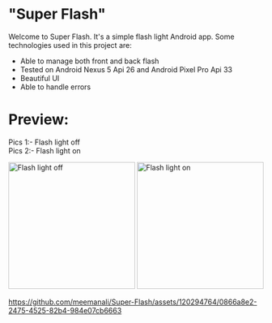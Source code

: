 # "Super Flash"

Welcome to Super Flash. It's a simple flash light Android app. Some technologies used in this project are:

* Able to manage both front and back flash
* Tested on Android Nexus 5 Api 26 and Android Pixel Pro Api 33
* Beautiful UI
* Able to handle errors

# Preview:

Pics 1:- Flash light off <br>
Pics 2:- Flash light on <br>

<div>
    <img src="https://github.com/meemanali/Super-Flash/blob/master/Super%20Flash%201.png" alt="Flash light off" width="250" title="Flash light off">
  <img src="https://github.com/meemanali/Super-Flash/blob/master/Super%20Flash%202.png" alt="Flash light on" width="250" title="Flash light on">
</div>

https://github.com/meemanali/Super-Flash/assets/120294764/0866a8e2-2475-4525-82b4-984e07cb6663
